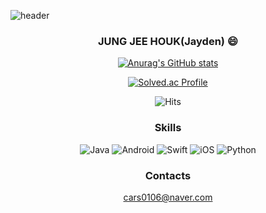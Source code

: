 ![header](https://capsule-render.vercel.app/api?type=waving&color=timeAuto&height=300&section=header&text=Hello%20World!!&fontSize=70)

<div align="center">

### JUNG JEE HOUK(Jayden) 😄

[![Anurag's GitHub stats](https://github-readme-stats.vercel.app/api?username=jayden000106&show_icons=true&theme=highcontrast)](https://github.com/anuraghazra/github-readme-stats)

[![Solved.ac Profile](http://mazassumnida.wtf/api/v2/generate_badge?boj=fdsa0106)](https://solved.ac/fdsa0106/)

![Hits](https://hits.seeyoufarm.com/api/count/incr/badge.svg?url=https%3A%2F%2Fgithub.com%2Fjayden000106&count_bg=%237FBBB2&title_bg=%23EBEAE5&icon=&icon_color=%23E7E7E7&title=hits&edge_flat=false)

### Skills

![Java](https://img.shields.io/badge/Java-007396.svg?&style=for-the-badge&logo=Java&logoColor=white)
![Android](https://img.shields.io/badge/Android-3DDC84.svg?&style=for-the-badge&logo=Android&logoColor=white)
![Swift](https://img.shields.io/badge/Swift-F05138.svg?&style=for-the-badge&logo=Swift&logoColor=white)
![iOS](https://img.shields.io/badge/iOS-000000.svg?&style=for-the-badge&logo=iOS&logoColor=white)
![Python](https://img.shields.io/badge/Python-3776AB.svg?&style=for-the-badge&logo=Python&logoColor=white)

### Contacts

cars0106@naver.com

</div>

<!--
**jayden000106/jayden000106** is a ✨ _special_ ✨ repository because its `README.md` (this file) appears on your GitHub profile.

Here are some ideas to get you started:

- 🔭 I’m currently working on ...
- 🌱 I’m currently learning ...
- 👯 I’m looking to collaborate on ...
- 🤔 I’m looking for help with ...
- 💬 Ask me about ...
- 📫 How to reach me: ...
- 😄 Pronouns: ...
- ⚡ Fun fact: ...
-->
